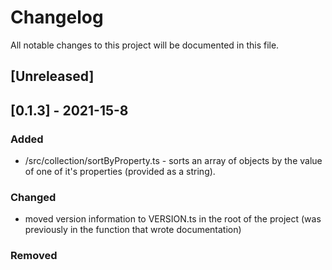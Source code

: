 # Changelog

All notable changes to this project will be documented in this file.

## [Unreleased]

## [0.1.3] - 2021-15-8

### Added

- /src/collection/sortByProperty.ts - sorts an array of objects by the value of
  one of it's properties (provided as a string).

### Changed

- moved version information to VERSION.ts in the root of the project (was
  previously in the function that wrote documentation)

### Removed
